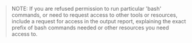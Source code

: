 ---
---
> NOTE: If you are refused permission to run particular 'bash' commands, or need to request access to other tools or resources, include a request for access in the output report, explaining the exact prefix of bash commands needed or other resources you need access to.
